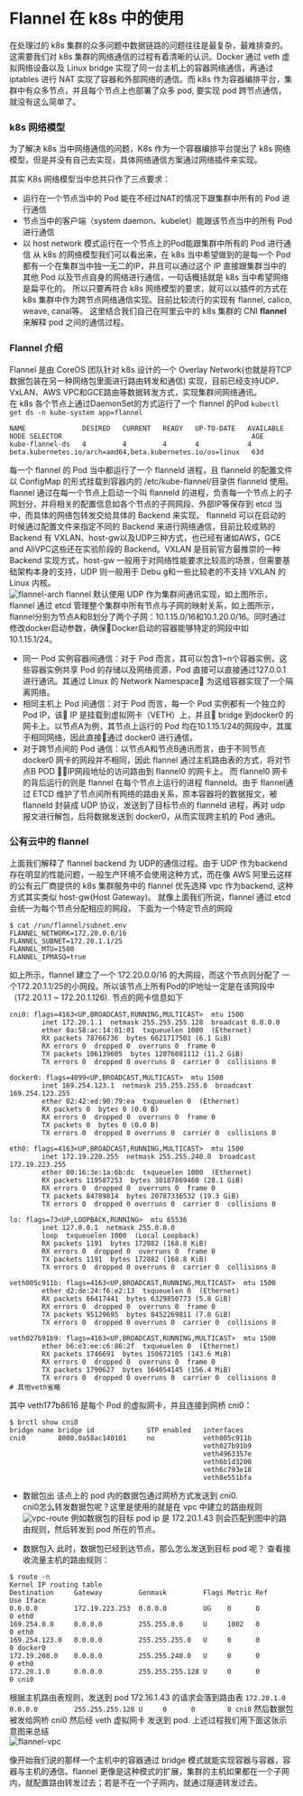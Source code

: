 # Flannel 在 k8s 中的使用


在处理过的 k8s 集群的众多问题中数据链路的问题往往是最复杂，最难排查的。这需要我们对 k8s 集群的网络通信的过程有着清晰的认识。Docker 通过 veth 虚拟网络设备以及 Linux bridge 实现了同一台主机上的容器网络通信，再通过 iptables 进行 NAT 实现了容器和外部网络的通信。而 k8s 作为容器编排平台，集群中有众多节点，并且每个节点上也部署了众多 pod, 要实现 pod 跨节点通信，就没有这么简单了。

### k8s 网络模型
为了解决 k8s 当中网络通信的问题，K8s 作为一个容器编排平台提出了 k8s 网络模型，但是并没有自己去实现，具体网络通信方案通过网络插件来实现。

其实 K8s 网络模型当中总共只作了三点要求：

* 运行在一个节点当中的 Pod 能在不经过NAT的情况下跟集群中所有的 Pod 进行通信
* 节点当中的客户端（system daemon、kubelet）能跟该节点当中的所有 Pod 进行通信
* 以 host network 模式运行在一个节点上的Pod能跟集群中所有的 Pod 进行通信
从 k8s 的网络模型我们可以看出来，在 k8s 当中希望做到的是每一个 Pod 都有一个在集群当中独一无二的IP，并且可以通过这个 IP 直接跟集群当中的其他 Pod 以及节点自身的网络进行通信，一句话概括就是 k8s 当中希望网络是扁平化的。
所以只要再符合 k8s 网络模型的要求，就可以以插件的方式在 k8s 集群中作为跨节点网络通信实现。目前比较流行的实现有 flannel, calico, weave, canal等。
这里结合我们自己在阿里云中的 k8s 集群的 CNI **flannel** 来解释 pod 之间的通信过程。

### Flannel 介绍
Flannel 是由 CoreOS 团队针对 k8s 设计的一个  Overlay Network(也就是将TCP数据包装在另一种网络包里面进行路由转发和通信) 实现，目前已经支持UDP、VxLAN、AWS VPC和GCE路由等数据转发方式，实现集群间网络通讯。  
在 k8s 各个节点上通过DaemonSet的方式运行了一个 flannel 的Pod
`kubectl get ds -n kube-system app=flannel`    
```
NAME              DESIRED   CURRENT   READY   UP-TO-DATE   AVAILABLE   NODE SELECTOR                                               AGE
kube-flannel-ds   4         4         4       4            4           beta.kubernetes.io/arch=amd64,beta.kubernetes.io/os=linux   63d
```
每一个 flannel 的 Pod 当中都运行了一个 flanneld 进程，且 flanneld 的配置文件以 ConfigMap 的形式挂载到容器内的 /etc/kube-flannel/目录供 flanneld 使用。 
flannel 通过在每一个节点上启动一个叫 flanneld 的进程，负责每一个节点上的子网划分，并将相关的配置信息如各个节点的子网网段、外部IP等保存到 etcd 当中，而具体的网络包转发交给具体的 Backend 来实现。
flanneld 可以在启动的时候通过配置文件来指定不同的 Backend 来进行网络通信，目前比较成熟的 Backend 有 VXLAN、host-gw以及UDP三种方式，也已经有诸如AWS，GCE and AliVPC这些还在实验阶段的 Backend。VXLAN 是目前官方最推崇的一种 Backend 实现方式，host-gw 一般用于对网络性能要求比较高的场景，但需要基础架构本身的支持，UDP 则一般用于 Debu g和一些比较老的不支持 VXLAN 的 Linux 内核。  
![flannel-arch](https://pics.lxkaka.wang/flannel-arch.png)
flannel 默认使用 UDP 作为集群间通讯实现，如上图所示，flannel 通过 etcd 管理整个集群中所有节点与子网的映射关系，如上图所示，flannel分别为节点A和B划分了两个子网：10.1.15.0/16和10.1.20.0/16。同时通过修改docker启动参数，确保Docker启动的容器能够特定的网段中如10.1.15.1/24。
* 同一 Pod 实例容器间通信：对于 Pod 而言，其可以包含1~n个容器实例，这些容器实例共享 Pod 的存储以及网络资源，Pod 直接可以直接通过127.0.0.1进行通讯。其通过 Linux 的 Network Namespace 为这组容器实现了一个隔离网络。
* 相同主机上 Pod 间通信：对于 Pod 而言，每一个 Pod 实例都有一个独立的 Pod IP，该 IP 是挂载到虚拟网卡（VETH）上，并且 bridge 到docker0 的网卡上。以节点A为例，其节点上运行的 Pod 均在10.1.15.1/24的网段中，其属于相同网络，因此直接通过 docker0 进行通信。
* 对于跨节点间的 Pod 通信：以节点A和节点B通讯而言，由于不同节点 docker0 网卡的网段并不相同，因此 flannel 通过主机路由表的方式，将对节点B POD IP网段地址的访问路由到 flannel0 的网卡上。 而 flannel0 网卡的背后运行的则是 flannel 在每个节点上运行的进程 flanneld。由于 flannel通过 ETCD 维护了节点间所有网络的路由关系，原本容器将的数据报文，被 flanneld 封装成 UDP 协议，发送到了目标节点的 flanneld 进程，再对 udp 报文进行解包，后将数据发送到 docker0，从而实现跨主机的 Pod 通讯。

### 公有云中的 flannel
上面我们解释了 flannel backend 为 UDP的通信过程。由于 UDP 作为backend存在明显的性能问题，一般生产环境不会使用这种方式，而在像 AWS 阿里云这样的公有云厂商提供的 k8s 集群服务中的 flannel 优先选择 vpc 作为backend, 这种方式其实类似 host-gw(Host Gateway)。
就像上面我们所说，flannel 通过 etcd 会统一为每个节点分配相应的网段， 下面为一个特定节点的网段
```
$ cat /run/flannel/subnet.env
FLANNEL_NETWORK=172.20.0.0/16
FLANNEL_SUBNET=172.20.1.1/25
FLANNEL_MTU=1500
FLANNEL_IPMASQ=true
```
如上所示，flannel 建立了一个 172.20.0.0/16 的大网段，而这个节点则分配了 一个172.20.1.1/25的小网段。所以该节点上所有Pod的IP地址一定是在该网段中（172.20.1.1 ~ 172.20.1.126).
节点的网卡信息如下  
```
cni0: flags=4163<UP,BROADCAST,RUNNING,MULTICAST>  mtu 1500
        inet 172.20.1.1  netmask 255.255.255.128  broadcast 0.0.0.0
        ether 0a:58:ac:14:01:01  txqueuelen 1000  (Ethernet)
        RX packets 78766736  bytes 6621717501 (6.1 GiB)
        RX errors 0  dropped 0  overruns 0  frame 0
        TX packets 106139605  bytes 12076081112 (11.2 GiB)
        TX errors 0  dropped 0 overruns 0  carrier 0  collisions 0

docker0: flags=4099<UP,BROADCAST,MULTICAST>  mtu 1500
        inet 169.254.123.1  netmask 255.255.255.0  broadcast 169.254.123.255
        ether 02:42:ed:90:79:ea  txqueuelen 0  (Ethernet)
        RX packets 0  bytes 0 (0.0 B)
        RX errors 0  dropped 0  overruns 0  frame 0
        TX packets 0  bytes 0 (0.0 B)
        TX errors 0  dropped 0 overruns 0  carrier 0  collisions 0

eth0: flags=4163<UP,BROADCAST,RUNNING,MULTICAST>  mtu 1500
        inet 172.19.220.255  netmask 255.255.240.0  broadcast 172.19.223.255
        ether 00:16:3e:1a:6b:dc  txqueuelen 1000  (Ethernet)
        RX packets 119587253  bytes 30187869460 (28.1 GiB)
        RX errors 0  dropped 0  overruns 0  frame 0
        TX packets 84789814  bytes 20787336532 (19.3 GiB)
        TX errors 0  dropped 0 overruns 0  carrier 0  collisions 0

lo: flags=73<UP,LOOPBACK,RUNNING>  mtu 65536
        inet 127.0.0.1  netmask 255.0.0.0
        loop  txqueuelen 1000  (Local Loopback)
        RX packets 1191  bytes 172882 (168.8 KiB)
        RX errors 0  dropped 0  overruns 0  frame 0
        TX packets 1191  bytes 172882 (168.8 KiB)
        TX errors 0  dropped 0 overruns 0  carrier 0  collisions 0

veth005c911b: flags=4163<UP,BROADCAST,RUNNING,MULTICAST>  mtu 1500
        ether d2:de:24:f6:e2:13  txqueuelen 0  (Ethernet)
        RX packets 66417441  bytes 6329850773 (5.8 GiB)
        RX errors 0  dropped 0  overruns 0  frame 0
        TX packets 95129695  bytes 8452269811 (7.8 GiB)
        TX errors 0  dropped 0 overruns 0  carrier 0  collisions 0

veth027b91b9: flags=4163<UP,BROADCAST,RUNNING,MULTICAST>  mtu 1500
        ether b6:e3:ee:c6:86:2f  txqueuelen 0  (Ethernet)
        RX packets 1746691  bytes 150672105 (143.6 MiB)
        RX errors 0  dropped 0  overruns 0  frame 0
        TX packets 1790627  bytes 164054145 (156.4 MiB)
        TX errors 0  dropped 0 overruns 0  carrier 0  collisions 0
# 其他veth省略
```
其中 veth177b8616 是每个 Pod 的虚拟网卡，并且连接到网桥 cni0：
```
$ brctl show cni0
bridge name	bridge id		      STP enabled	interfaces
cni0        8000.0a58ac140101	  no	        veth005c911b
                                                veth027b91b9
                                                veth4963357e
                                                veth6b1d3200
                                                veth6c793e18
                                                veth8e551bfa
```
* 数据包出
该点上的 pod 内的数据包通过网桥方式发送到 cni0.  
cni0怎么转发数据包呢？这里是使用的就是在 vpc 中建立的路由规则
![vpc-route](https://pics.lxkaka.wang/vpc-route.png)
例如数据包的目标 pod ip 是 172.20.1.43 则会匹配到图中的路由规则，然后转发到 pod 所在的节点。

* 数据包入
此时，数据包已经到达节点，那么怎么发送到目标 pod 呢？
查看接收流量主机的路由规则：
```
$ route -n
Kernel IP routing table
Destination     Gateway         Genmask         Flags Metric Ref    Use Iface
0.0.0.0         172.19.223.253  0.0.0.0         UG    0      0        0 eth0
169.254.0.0     0.0.0.0         255.255.0.0     U     1002   0        0 eth0
169.254.123.0   0.0.0.0         255.255.255.0   U     0      0        0 docker0
172.19.208.0    0.0.0.0         255.255.240.0   U     0      0        0 eth0
172.20.1.0      0.0.0.0         255.255.255.128 U     0      0        0 cni0
```
根据主机路由表规则，发送到 pod 172.16.1.43 的请求会落到路由表
`172.20.1.0      0.0.0.0         255.255.255.128 U     0      0        0 cni0`
然后数据包被发给网桥 cni0 然后经 veth 虚拟网卡 发送到 pod.
上述过程我们用下面这张示意图来总结    
![flannel-vpc](https://pics.lxkaka.wang/flannel%20in%20vpc.png)

像开始我们说的那样一个主机中的容器通过 bridge 模式就能实现容器与容器，容器与主机的通信。flannel 更像是这种模式的扩展，集群的主机如果都在一个子网内，就配置路由转发过去；若是不在一个子网内，就通过隧道转发过去。

